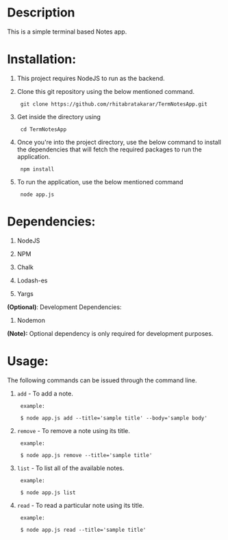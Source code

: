 # Description

This is a simple terminal based Notes app.

# Installation:

1. This project requires NodeJS to run as the backend.

2. Clone this git repository using the below mentioned command.
            
        git clone https://github.com/rhitabratakarar/TermNotesApp.git

3. Get inside the directory using
        
        cd TermNotesApp

4. Once you're into the project directory, use the below command to install the dependencies that will fetch the required packages to run the application.

        npm install

5. To run the application, use the below mentioned command

        node app.js

# Dependencies:

1. NodeJS

2. NPM

3. Chalk

4. Lodash-es

5. Yargs

**(Optional)**: Development Dependencies:

1. Nodemon

**(Note):** Optional dependency is only required for development purposes.

# Usage:

The following commands can be issued through the command line.

1. `add` - To add a note.

        example:

        $ node app.js add --title='sample title' --body='sample body'

2. `remove` - To remove a note using its title.

        example:

        $ node app.js remove --title='sample title'

3. `list` - To list all of the available notes.

        example:

        $ node app.js list
    
4. `read` - To read a particular note using its title.

        example:

        $ node app.js read --title='sample title'

